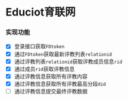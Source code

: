 # Educiot育联网 #

### 实现功能 ###
* [x] 登录接口获取`FDtoken`
* [x] 通过`FDtoken`获取最新评教列表`relationid`
* [x] 通过评教列表`relationid`获取评教成员信息`rid`
* [x] 通过成员`rid`获取评教信息
* [x] 通过评教信息获取所有评教内容
* [x] 通过评教信息获取所有评教最高分段`did`
* [ ] 通过评教信息提交最终评教数据
